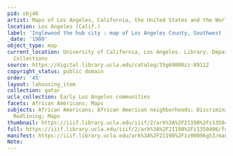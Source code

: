```yaml
---
pid: obj46
artist: Maps of Los Angeles, California, the United States and the World, circa 1516-1970
location: Los Angeles (Calif.)
label: 'Inglewood the hub city : map of Los Angeles County, Southwest [Front]'
_date: '1908'
object_type: map
current_location: University of California, Los Angeles. Library. Department of Special
  Collections
source: https://digital.library.ucla.edu/catalog/35g69000zz-89112
copyright_status: public domain
order: '45'
layout: lahousing_item
collection: qatar
ucla_collection: Early Los Angeles communities
facets: African Americans; Maps
subjects: African Americans; African American neighborhoods; Discrimination in housing;
  Redlining; Maps
thumbnail: https://iiif.library.ucla.edu/iiif/2/ark%3A%2F21198%2Fz1350406/full/250,/0/default.jpg
full: https://iiif.library.ucla.edu/iiif/2/ark%3A%2F21198%2Fz1350406/full/600,/0/default.jpg
manifest: https://iiif.library.ucla.edu/ark%3A%2F21198%2Fzz00096g53/manifest?_ga=2.66372526.1680875872.1602991567-1269599694.1567541750
Note: 
---
```

